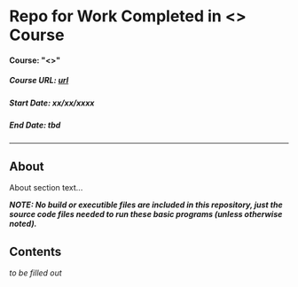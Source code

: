 # Repo for Work Completed in <> Course
#### Course: "<>"
##### Course URL: [url](url)
##### Start Date: xx/xx/xxxx
##### End Date: tbd

<hr />

## About

About section text... 

***NOTE: No build or executible files are included in this repository, just the source code files needed to run these basic programs (unless otherwise noted).***

## Contents

_to be filled out_
